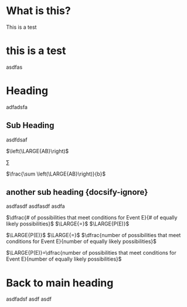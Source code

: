 # What is this?

This is a test

# this is a test

asdfas

# Heading

adfadsfa

## Sub Heading

asdfdsaf

$\left(\LARGE{AB}\right)$

$\sum$

$\frac{\sum \left(\LARGE{AB}\right)}{b}$

## another sub heading {docsify-ignore}

asdfasdf asdfasdf asdfa

$\dfrac{# of possibilities that meet conditions for Event E}{# of equally likely possibilities}$
$\LARGE{=}$
$\LARGE{P(E)}$

$\LARGE{P(E)}$ $\LARGE{=}$ $\dfrac{number of possibilities that meet conditions for Event E}{number of equally likely possibilities}$


$\LARGE{P(E)}=\dfrac{number of possibilities that meet conditions for Event E}{number of equally likely possibilities}$

# Back to main heading

asdfadsf
asdf
asdf

